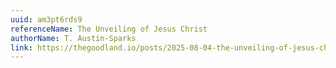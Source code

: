 ```yaml
---
uuid: am3pt6rds9
referenceName: The Unveiling of Jesus Christ
authorName: T. Austin-Sparks
link: https://thegoodland.io/posts/2025-08-04-the-unveiling-of-jesus-christ
---
```

